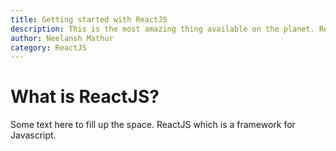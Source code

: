 ```yaml
---
title: Getting started with ReactJS
description: This is the most amazing thing available on the planet. React to life less.
author: Neelansh Mathur
category: ReactJS
---
```


# What is ReactJS?
Some text here to fill up the space. ReactJS which is a framework for Javascript.
